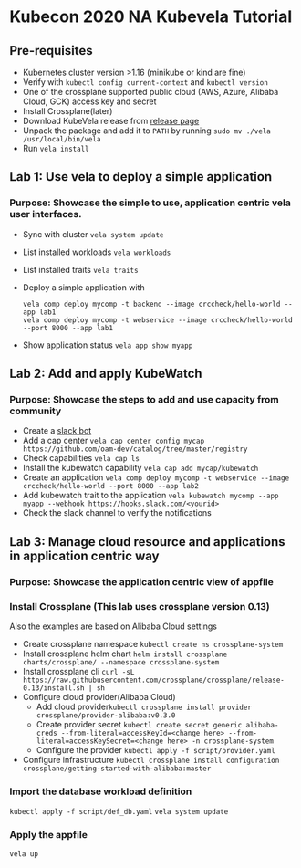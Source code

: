 # Kubecon 2020 NA Kubevela Tutorial

## Pre-requisites

* Kubernetes cluster version >1.16
(minikube or kind are fine)
* Verify with `kubectl config current-context` and `kubectl version`
* One of the crossplane supported public cloud (AWS, Azure, Alibaba Cloud, GCK) access key and secret
* Install Crossplane(later)
* Download KubeVela release from [release page](https://github.com/oam-dev/kubevela/releases)
* Unpack the package and add it to `PATH` by running `sudo mv ./vela /usr/local/bin/vela`
* Run `vela install`

## Lab 1: Use vela to deploy a simple application

### Purpose: Showcase the simple to use, application centric vela user interfaces.

* Sync with cluster `vela system update`
* List installed workloads `vela workloads`
* List installed traits `vela traits`
* Deploy a simple application with 

  ```
  vela comp deploy mycomp -t backend --image crccheck/hello-world --app lab1
  vela comp deploy mycomp -t webservice --image crccheck/hello-world --port 8000 --app lab1
  ```

* Show application status `vela app show myapp`

## Lab 2: Add and apply KubeWatch
  
### Purpose: Showcase the steps to add and use capacity from community

* Create a [slack bot](https://api.slack.com/apps?new_app=1)
* Add a cap center `vela cap center config mycap https://github.com/oam-dev/catalog/tree/master/registry`
* Check capabilities `vela cap ls`
* Install the kubewatch capability `vela cap add mycap/kubewatch`
* Create an application `vela comp deploy mycomp -t webservice --image crccheck/hello-world --port 8000 --app lab2`
* Add kubewatch trait to the application `vela kubewatch mycomp --app myapp --webhook https://hooks.slack.com/<yourid>`
* Check the slack channel to verify the notifications

## Lab 3: Manage cloud resource and applications in application centric way

### Purpose: Showcase the application centric view of appfile

### Install Crossplane (This lab uses crossplane version 0.13)

Also the examples are based on Alibaba Cloud settings

* Create crossplane namespace `kubectl create ns crossplane-system`
* Install crossplane helm chart `helm install crossplane  charts/crossplane/ --namespace crossplane-system`
* Install crossplane cli `curl -sL https://raw.githubusercontent.com/crossplane/crossplane/release-0.13/install.sh | sh`
* Configure cloud provider(Alibaba Cloud) 
  * Add cloud provider`kubectl crossplane install provider crossplane/provider-alibaba:v0.3.0`
  * Create provider secret `kubectl create secret generic alibaba-creds --from-literal=accessKeyId=<change here> --from-literal=accessKeySecret=<change here> -n crossplane-system`
  * Configure the provider `kubectl apply -f script/provider.yaml`
* Configure infrastructure `kubectl crossplane install configuration crossplane/getting-started-with-alibaba:master`

### Import the database workload definition

`kubectl apply -f script/def_db.yaml`
`vela system update`

### Apply the appfile

`vela up`
